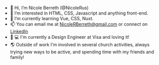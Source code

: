- 👋 Hi, I’m Nicole Berreth (@NicoleRus)
- 👀 I’m interested in HTML, CSS, Javascript and anything front-end.
- 🌱 I’m currently learning Vue, CSS, Nuxt.
- 📫 You can email me at NicoleRBerreth@gmail.com or connect on [LinkedIn](https://www.linkedin.com/in/nicole-berreth/)
- 💸 💻 I'm currently a Design Engineer at Visa and loving it!
- 🌎 Outside of work I'm involved in several church activities, always trying new ways to be active, and spending time with my friends and family!
